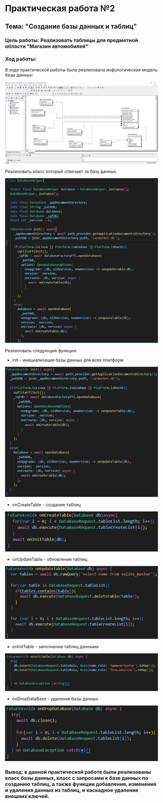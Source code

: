 # Практическая работа №2
## Тема: "Создание базы данных и таблиц"

### Цель работы: Реализовать таблицы для предметной области "Магазин автомобилей"
### Ход работы:
В ходе практической работы была реализована инфологическая модель базы данных:
<p align="center">
  <img src="/images/erwin.PNG"/>
</p>
Реализовать класс который отвечает за базу данных.
<p align="center">
  <img src="/images/dbClass.PNG"/>
</p>

Реализовать следующие функции:
- init - инициализация базы данных для всех платформ
<p align="center">
  <img src="/images/init.PNG"/>
</p>

- onCreateTable - создание таблиц
<p align="center">
  <img src="/images/onCreatTable.PNG"/>
</p>

- onUpdateTable - обновление таблиц
<p align="center">
  <img src="/images/onUpdateTable.PNG"/>
</p>

- onInitTable - заполнение таблиц данными
<p align="center">
  <img src="/images/onInitTable.PNG"/>
</p>

- onDropDataBase - удаление базы данных
<p align="center">
  <img src="/images/onDropDataBase.PNG"/>
</p>

### Вывод: в данной практической работе были реализованы класс базы данных, класс с запросами к базе данных по созданию таблиц, а также функции добавления, изменения и удаления данных из таблиц, и каскадное удаление внешних ключей.
